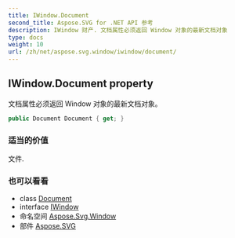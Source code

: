 ```yaml
---
title: IWindow.Document
second_title: Aspose.SVG for .NET API 参考
description: IWindow 财产. 文档属性必须返回 Window 对象的最新文档对象
type: docs
weight: 10
url: /zh/net/aspose.svg.window/iwindow/document/
---
```

## IWindow.Document property

文档属性必须返回 Window 对象的最新文档对象。

```csharp
public Document Document { get; }
```

### 适当的价值

文件.

### 也可以看看

* class [Document](../../../aspose.svg.dom/document/)
* interface [IWindow](../)
* 命名空间 [Aspose.Svg.Window](../../iwindow/)
* 部件 [Aspose.SVG](../../../)


